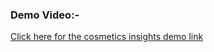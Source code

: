 ### Demo Video:-



[Click here for the cosmetics insights demo link](https://drive.google.com/file/d/1V8sRmQmflZ-rrAVgiNOjyq_R7GeRXSro/view?usp=drive_link)

